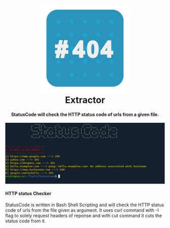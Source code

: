 <h1 align="center">
  <br>
  <a href="https://github.com/iamnihal/StatusCode"><img src="https://raw.githubusercontent.com/iamnihal/StatusCode/master/logo.png" alt="StatusCode"></a>
  <br>
  Extractor
  <br>
</h1>

<h4 align="center">StatusCode will check the HTTP status code of urls from a given file.</h4>

![demo](Pic.png)

#### HTTP status Checker
StatusCode is written in Bash Shell Scripting and will check the HTTP status code of urls from the file given as argument.
It uses curl command with -I flag to solely request headers of reponse and with cut command it cuts the status code from it.
